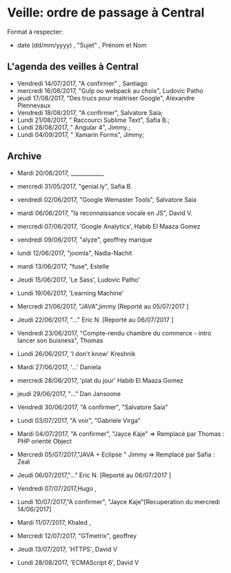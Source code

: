 # Veille: ordre de passage à Central
Format à respecter:   
- date (dd/mm/yyyy) , "Sujet" ,  Prénom et Nom

## L'agenda des veilles à Central  
- Vendredi 14/07/2017, "A confirmer" , Santiago
- mercredi 16/08/2017, "Gulp ou webpack au choix", Ludovic Patho
- jeudi 17/08/2017, "Des trucs pour maitriser Google", Alexandre Plennevaux
- Vendredi 18/08/2017, "A confirmer", Salvatore Saia;
- Lundi 21/08/2017, " Raccourci Sublime Text", Safia B.;
- Lundi 28/08/2017, " Angular 4", Jimmy.;
- Lundi 04/09/2017, " Xamarin Forms", Jimmy;


## Archive 
- Mardi 20/06/2017, ____________
- mercredi 31/05/2017, "genial.ly", Safia B.
- vendredi 02/06/2017, "Google Wemaster Tools", Salvatore Saia
- mardi 06/06/2017, "la reconnaissance vocale en JS", David V.
- mercredi 07/06/2017, 'Google Analytics', Habib El Maaza Gomez
- vendredi 09/06/2017, "alyze", geoffrey marique
- lundi 12/06/2017, "joomla", Nadia-Nachit
- mardi 13/06/2017, "fuse", Estelle
- Jeudi 15/06/2017, 'Le Sass', Ludovic Patho'
- Lundi 19/06/2017,  'Learning Machine'
- Mercredi 21/06/2017, "JAVA",jimmy [Reporté au 05/07/2017 ]
- Jeudi 22/06/2017, "..." Eric N. [Reporté au 06/07/2017 ]
- Vendredi 23/06/2017, "Compte-rendu chambre du commerce - intro lancer son buisness", Thomas 
- Lundi 26/06/2017, 	'I don't know' Kreshnik
- Mardi 27/06/2017, '...' Daniela
- mercredi 28/06/2017, 'plat du jour' Habib El Maaza Gomez
- jeudi 29/06/2017, "..." Dan Jansoone
- Vendredi 30/06/2017, "A confirmer", "Salvatore Saia"
- Lundi 03/07/2017, "A voir", "Gabriele Virga"
- Mardi 04/07/2017, "A confirmer", "Jayce Kaje" => Remplacé par Thomas : PHP orienté Object
- Mercredi 05/07/2017,"JAVA + Eclipse " Jimmy => Remplacé par Safia : Zeal
- Jeudi 06/07/2017,"..." Eric N. [Reporté au 06/07/2017 ] 
- Vendredi 07/07/2017,Hugo ,
- Lundi 10/07/2017,"A confirmer", "Jayce Kaje"[Recuperation du mercredi 14/06/2017] 
- Mardi 11/07/2017, Khaled , 
- Mercredi 12/07/2017, "GTmetrix", geoffrey
- Jeudi 13/07/2017, 'HTTPS', David V 

- Lundi 28/08/2017, 'ECMAScript 6', David V
